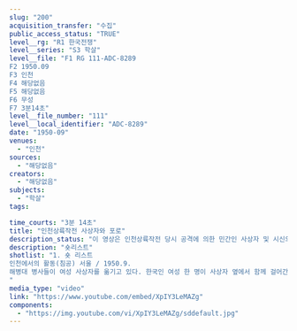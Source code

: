 ```yaml
---
slug: "200"
acquisition_transfer: "수집"
public_access_status: "TRUE"
level__rg: "R1 한국전쟁"
level__series: "S3 학살"
level__file: "F1 RG 111-ADC-8289
F2 1950.09
F3 인천
F4 해당없음 
F5 해당없음
F6 무성 
F7 3분14초"
level__file_number: "111"
level__local_identifier: "ADC-8289"
date: "1950-09"
venues: 
  - "인천"
sources: 
  - "해당없음"
creators: 
  - "해당없음"
subjects: 
  - "학살"
tags: 

time_courts: "3분 14초"
title: "인천상륙작전 사상자와 포로"
description_status: "이 영상은 인천상륙작전 당시 공격에 의한 민간인 사상자 및 시신의 모습, 포획된 포로에 대한 심문 모습을 담고 있다."
description: "숏리스트"
shotlist: "1. 숏 리스트
인천에서의 활동(침공) 서울 / 1950.9.
해병대 병사들이 여성 사상자를 옮기고 있다. 한국인 여성 한 명이 사상자 옆에서 함께 걸어간다. 상륙함 갑판 위에서 트랙터가 포탄 상자를 실은 애시(Athey) 트레일러를 견인하고 있다. 여성 사상자를 해병이 옮기고 있다. 한국인 한 명이 뒤따른다. 주둔지 내에 사상자들이 담가 위에 누워 있다. 의무병이 한국인 여성을 치료하고 있다. 한국군이 한국 민간인을 심문하고 있다. 통역사가 둘둘 말린 종이 뭉치로 한국인을 찌르며 자신의 이야기를 강조한다. 한국인 남성과 여성들이 구획된 공간 안에 집결해 있다. 해병대 한 명과 헌병 두 명이 앞에 서 있다. 잔해 속에 시체가 뒤엉켜 있다. (클로즈 업) 잘린 손. 
"
media_type: "video"
link: "https://www.youtube.com/embed/XpIY3LeMAZg"
components: 
  - "https://img.youtube.com/vi/XpIY3LeMAZg/sddefault.jpg"
---
```

